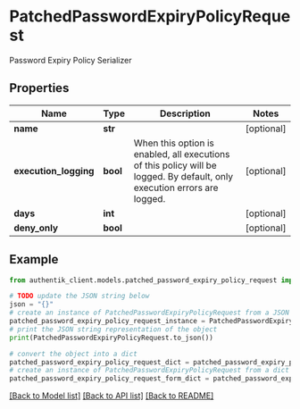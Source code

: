 # PatchedPasswordExpiryPolicyRequest

Password Expiry Policy Serializer

## Properties

Name | Type | Description | Notes
------------ | ------------- | ------------- | -------------
**name** | **str** |  | [optional] 
**execution_logging** | **bool** | When this option is enabled, all executions of this policy will be logged. By default, only execution errors are logged. | [optional] 
**days** | **int** |  | [optional] 
**deny_only** | **bool** |  | [optional] 

## Example

```python
from authentik_client.models.patched_password_expiry_policy_request import PatchedPasswordExpiryPolicyRequest

# TODO update the JSON string below
json = "{}"
# create an instance of PatchedPasswordExpiryPolicyRequest from a JSON string
patched_password_expiry_policy_request_instance = PatchedPasswordExpiryPolicyRequest.from_json(json)
# print the JSON string representation of the object
print(PatchedPasswordExpiryPolicyRequest.to_json())

# convert the object into a dict
patched_password_expiry_policy_request_dict = patched_password_expiry_policy_request_instance.to_dict()
# create an instance of PatchedPasswordExpiryPolicyRequest from a dict
patched_password_expiry_policy_request_form_dict = patched_password_expiry_policy_request.from_dict(patched_password_expiry_policy_request_dict)
```
[[Back to Model list]](../README.md#documentation-for-models) [[Back to API list]](../README.md#documentation-for-api-endpoints) [[Back to README]](../README.md)


